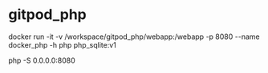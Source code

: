 # gitpod_php


docker run -it -v /workspace/gitpod_php/webapp:/webapp -p 8080 --name docker_php -h php php_sqlite:v1

php -S 0.0.0.0:8080